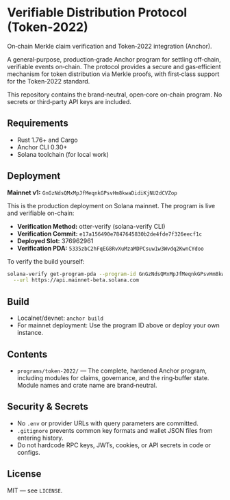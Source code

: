 # Verifiable Distribution Protocol (Token‑2022)

On‑chain Merkle claim verification and Token‑2022 integration (Anchor).

A general‑purpose, production‑grade Anchor program for settling off‑chain,
verifiable events on‑chain. The protocol provides a secure and gas‑efficient
mechanism for token distribution via Merkle proofs, with first‑class support
for the Token‑2022 standard.

This repository contains the brand‑neutral, open‑core on‑chain program. No
secrets or third‑party API keys are included.

## Requirements
- Rust 1.76+ and Cargo
- Anchor CLI 0.30+
- Solana toolchain (for local work)

## Deployment

**Mainnet v1:** `GnGzNdsQMxMpJfMeqnkGPsvHm8kwaDidiKjNU2dCVZop`

This is the production deployment on Solana mainnet. The program is live and verifiable on-chain:

- **Verification Method:** otter-verify (solana-verify CLI)
- **Verification Commit:** `e17a156490e7847645830b2de4fde7f326eecf1c`
- **Deployed Slot:** 376962961
- **Verification PDA:** `5335zbC2hFqEG8RvXuMzaMDPCsuw1w3Wvdq2KwnCYdoo`

To verify the build yourself:
```bash
solana-verify get-program-pda --program-id GnGzNdsQMxMpJfMeqnkGPsvHm8kwaDidiKjNU2dCVZop \
  --url https://api.mainnet-beta.solana.com
```

## Build
- Localnet/devnet: `anchor build`
- For mainnet deployment: Use the program ID above or deploy your own instance.

## Contents
- `programs/token-2022/` — The complete, hardened Anchor program, including
  modules for claims, governance, and the ring‑buffer state. Module names and
  crate name are brand‑neutral.

## Security & Secrets
- No `.env` or provider URLs with query parameters are committed.
- `.gitignore` prevents common key formats and wallet JSON files from entering history.
- Do not hardcode RPC keys, JWTs, cookies, or API secrets in code or configs.

## License
MIT — see `LICENSE`.
